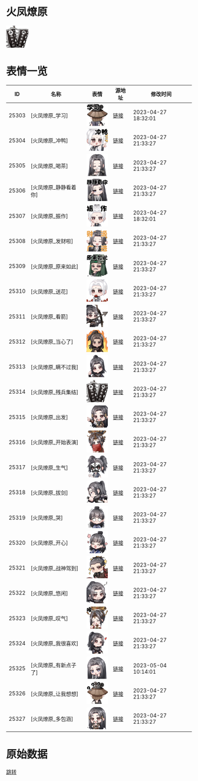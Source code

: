 # 火凤燎原

<img src="./cover.png" height="60" alt="cover" />

# 表情一览

|ID|名称|表情|源地址|修改时间|
|----|----|----|----|----|
|25303|[火凤燎原_学习]|<img src="./pic/025303_%5B火凤燎原_学习%5D.png" height="60" alt="学习"/>|[链接](https://i0.hdslb.com/bfs/garb/item/ceee0c1fe04a3fc3b21e3b04b4520db776ec003a.png)|2023-04-27 18:32:01|
|25304|[火凤燎原_冲鸭]|<img src="./pic/025304_%5B火凤燎原_冲鸭%5D.png" height="60" alt="冲鸭"/>|[链接](https://i0.hdslb.com/bfs/emote/73febaf5d4bead76901e0fd5246e194ccaeb000a.png)|2023-04-27 21:33:27|
|25305|[火凤燎原_喝茶]|<img src="./pic/025305_%5B火凤燎原_喝茶%5D.png" height="60" alt="喝茶"/>|[链接](https://i0.hdslb.com/bfs/garb/item/5fadd60a3972f7b1bafb4092c15c99d46fd3ae2a.png)|2023-04-27 21:33:27|
|25306|[火凤燎原_静静看着你]|<img src="./pic/025306_%5B火凤燎原_静静看着你%5D.png" height="60" alt="静静看着你"/>|[链接](https://i0.hdslb.com/bfs/garb/item/70ade2c9218bcd42f6d69094fedaddec62bf48f1.png)|2023-04-27 21:33:27|
|25307|[火凤燎原_振作]|<img src="./pic/025307_%5B火凤燎原_振作%5D.png" height="60" alt="振作"/>|[链接](https://i0.hdslb.com/bfs/emote/276fb594e86436bb05e82d8471de4d1399777ad1.png)|2023-04-27 18:32:01|
|25308|[火凤燎原_发财啦]|<img src="./pic/025308_%5B火凤燎原_发财啦%5D.png" height="60" alt="发财啦"/>|[链接](https://i0.hdslb.com/bfs/garb/item/527b5e3ce317933d6af01ba3f599f510c4fb2f7d.png)|2023-04-27 21:33:27|
|25309|[火凤燎原_原来如此]|<img src="./pic/025309_%5B火凤燎原_原来如此%5D.png" height="60" alt="原来如此"/>|[链接](https://i0.hdslb.com/bfs/garb/item/a39d382a2e1a2712676ff9dd759d0cee3b535b05.png)|2023-04-27 21:33:27|
|25310|[火凤燎原_送花]|<img src="./pic/025310_%5B火凤燎原_送花%5D.png" height="60" alt="送花"/>|[链接](https://i0.hdslb.com/bfs/emote/3a23136a6e4e046f2cf40ace2162d8e1685da91c.png)|2023-04-27 21:33:27|
|25311|[火凤燎原_看箭]|<img src="./pic/025311_%5B火凤燎原_看箭%5D.png" height="60" alt="看箭"/>|[链接](https://i0.hdslb.com/bfs/garb/item/7ac95519dc8a4885acc06e7ee256e1f1d713f033.png)|2023-04-27 21:33:27|
|25312|[火凤燎原_当心了]|<img src="./pic/025312_%5B火凤燎原_当心了%5D.png" height="60" alt="当心了"/>|[链接](https://i0.hdslb.com/bfs/garb/item/d28ca648d731a904bac4e4bce89633bcf45af0bb.png)|2023-04-27 21:33:27|
|25313|[火凤燎原_瞒不过我]|<img src="./pic/025313_%5B火凤燎原_瞒不过我%5D.png" height="60" alt="瞒不过我"/>|[链接](https://i0.hdslb.com/bfs/garb/item/58bc74a1f5bf058d53e0afc2cafbca2216b02790.png)|2023-04-27 21:33:27|
|25314|[火凤燎原_残兵集结]|<img src="./pic/025314_%5B火凤燎原_残兵集结%5D.png" height="60" alt="残兵集结"/>|[链接](https://i0.hdslb.com/bfs/garb/item/0e9978f87dc82491e06430da7c0c2442f0c182d5.png)|2023-04-27 21:33:27|
|25315|[火凤燎原_出发]|<img src="./pic/025315_%5B火凤燎原_出发%5D.png" height="60" alt="出发"/>|[链接](https://i0.hdslb.com/bfs/garb/item/65c3f21bde0704e267a17db823b50281d20103c5.png)|2023-04-27 21:33:27|
|25316|[火凤燎原_开始表演]|<img src="./pic/025316_%5B火凤燎原_开始表演%5D.png" height="60" alt="开始表演"/>|[链接](https://i0.hdslb.com/bfs/garb/item/9d1d337fdf69a434d92ef082fd8612861915c796.png)|2023-04-27 21:33:27|
|25317|[火凤燎原_生气]|<img src="./pic/025317_%5B火凤燎原_生气%5D.png" height="60" alt="生气"/>|[链接](https://i0.hdslb.com/bfs/garb/item/c00826c8afa0957b7c93a556dcfcd79db3ae4e0f.png)|2023-04-27 21:33:27|
|25318|[火凤燎原_拔剑]|<img src="./pic/025318_%5B火凤燎原_拔剑%5D.png" height="60" alt="拔剑"/>|[链接](https://i0.hdslb.com/bfs/garb/item/1c048bd48197d9e59c42a43e211322353646e6d9.png)|2023-04-27 21:33:27|
|25319|[火凤燎原_哭]|<img src="./pic/025319_%5B火凤燎原_哭%5D.png" height="60" alt="哭"/>|[链接](https://i0.hdslb.com/bfs/garb/item/0f99ec512960398c65a1ab1b3728dc5809a28a05.png)|2023-04-27 21:33:27|
|25320|[火凤燎原_开心]|<img src="./pic/025320_%5B火凤燎原_开心%5D.png" height="60" alt="开心"/>|[链接](https://i0.hdslb.com/bfs/garb/item/62128eee2e1c52576c37513c9fa4c2759db74eb8.png)|2023-04-27 21:33:27|
|25321|[火凤燎原_战神驾到]|<img src="./pic/025321_%5B火凤燎原_战神驾到%5D.png" height="60" alt="战神驾到"/>|[链接](https://i0.hdslb.com/bfs/garb/item/a7a154014936e6fe8afec4714b98c939bbfd70fb.png)|2023-04-27 21:33:27|
|25322|[火凤燎原_悠闲]|<img src="./pic/025322_%5B火凤燎原_悠闲%5D.png" height="60" alt="悠闲"/>|[链接](https://i0.hdslb.com/bfs/garb/item/e0a3c4b13847fb7158f0e3cc17b3ce271c383c64.png)|2023-04-27 21:33:27|
|25323|[火凤燎原_叹气]|<img src="./pic/025323_%5B火凤燎原_叹气%5D.png" height="60" alt="叹气"/>|[链接](https://i0.hdslb.com/bfs/garb/item/0f97bdc7ea2c034bdc9fda52deff32ad9132d7f6.png)|2023-04-27 21:33:27|
|25324|[火凤燎原_我很喜欢]|<img src="./pic/025324_%5B火凤燎原_我很喜欢%5D.png" height="60" alt="我很喜欢"/>|[链接](https://i0.hdslb.com/bfs/garb/item/00d4593645ae96236dadd98f96b3d5b07d0fb34c.png)|2023-04-27 21:33:27|
|25325|[火凤燎原_有新点子了]|<img src="./pic/025325_%5B火凤燎原_有新点子了%5D.png" height="60" alt="有新点子了"/>|[链接](https://i0.hdslb.com/bfs/garb/item/43d70364a4676e24a36a6ab83c23cac057f7fd77.png)|2023-05-04 10:14:01|
|25326|[火凤燎原_让我想想]|<img src="./pic/025326_%5B火凤燎原_让我想想%5D.png" height="60" alt="让我想想"/>|[链接](https://i0.hdslb.com/bfs/garb/item/a58dd96830d5d16c7613a5f23240003cf57fc9f2.png)|2023-04-27 21:33:27|
|25327|[火凤燎原_多包涵]|<img src="./pic/025327_%5B火凤燎原_多包涵%5D.png" height="60" alt="多包涵"/>|[链接](https://i0.hdslb.com/bfs/garb/item/61389d54f3f14b331ae333ec40550f6d9f6c1264.png)|2023-04-27 21:33:27|

# 原始数据

[跳转](./raw.json)


